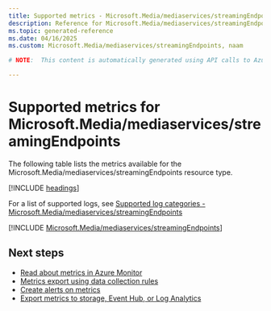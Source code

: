 ```yaml
---
title: Supported metrics - Microsoft.Media/mediaservices/streamingEndpoints
description: Reference for Microsoft.Media/mediaservices/streamingEndpoints metrics in Azure Monitor.
ms.topic: generated-reference
ms.date: 04/16/2025
ms.custom: Microsoft.Media/mediaservices/streamingEndpoints, naam

# NOTE:  This content is automatically generated using API calls to Azure. Any edits made on these files will be overwritten in the next run of the script. 

---
```


  
# Supported metrics for Microsoft.Media/mediaservices/streamingEndpoints
  
The following table lists the metrics available for the Microsoft.Media/mediaservices/streamingEndpoints resource type.  
  
  
[!INCLUDE [headings](~/reusable-content/ce-skilling/azure/includes/azure-monitor/reference/metrics/metrics-headings.md)]  
  
  
  
For a list of supported logs, see [Supported log categories - Microsoft.Media/mediaservices/streamingEndpoints](../supported-logs/microsoft-media-mediaservices-streamingendpoints-logs.md)  
  
 

[!INCLUDE [Microsoft.Media/mediaservices/streamingEndpoints](~/reusable-content/ce-skilling/azure/includes/azure-monitor/reference/metrics/microsoft-media-mediaservices-streamingendpoints-metrics-include.md)]  



## Next steps

- [Read about metrics in Azure Monitor](/azure/azure-monitor/data-platform)
- [Metrics export using data collection rules](/azure/azure-monitor/essentials/data-collection-metrics)
- [Create alerts on metrics](/azure/azure-monitor/alerts/alerts-overview)
- [Export metrics to storage, Event Hub, or Log Analytics](/azure/azure-monitor/essentials/platform-logs-overview)
